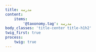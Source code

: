 ```yaml
---
title: مدرسه
content:
    items:  
        '@taxonomy.tag': مدرسه
body_classes: 'title-center title-h1h2'
twig_first: true
process:
    twig: true
---
```

